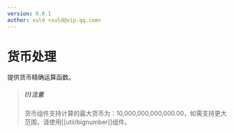 ```yaml
---
version: 0.0.1
author: xuld <xuld@vip.qq.com>
---
```

# 货币处理
提供货币精确运算函数。

> ##### (!)注意
> 货币组件支持计算的最大货币为：10,000,000,000,000.00，如需支持更大范围，请使用[[util/bignumber]]组件。
